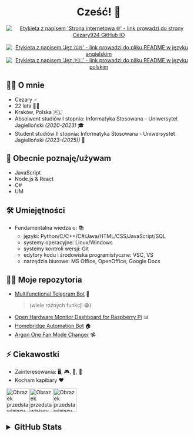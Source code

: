 <div align="center">
  <h1>Cześć! 👋</h1>
  <a href="https://cezary924.github.io/" target="__blank"><img alt="Etykieta z napisem 'Strona internetowa 🌐' - link prowadzi do strony Cezary924 GitHub IO" src="https://img.shields.io/badge/Strona_internetowa-🌐-2B3137?style=for-the-badge"></a><br/><br/>
  <a href="https://github.com/Cezary924/Cezary924/blob/master/README.md" target="__blank"><img alt="Etykieta z napisem 'Jęz 🇬🇧' - link prowadzi do pliku README w języku angielskim" src="https://img.shields.io/badge/Jęz-🇬🇧-012169?style=for-the-badge"></a>
   <a href="https://github.com/Cezary924/Cezary924/blob/master/README.pl-pl.md" target="__blank"><img alt="Etykieta z napisem 'Jęz 🇵🇱' - link prowadzi do pliku README w języku polskim" src="https://img.shields.io/badge/Jęz-🇵🇱-dc143c?style=for-the-badge"></a>
</div>


## 🙋‍♂️ O mnie
- Cezary ♂️
- 22 lata 🙍🏻
- Kraków, Polska 🇵🇱
- Absolwent studiów I stopnia: Informatyka Stosowana - Uniwersytet Jagielloński _(2020-2023)_ 🎓
- Student studiów II stopnia: Informatyka Stosowana - Uniwersystet Jagielloński _(2023-(2025))_ 🏫 


## 🔭 Obecnie poznaję/używam
- JavaScript
- Node.js & React
- C#
- UM


## 🛠️ Umiejętności
- Fundamentalna wiedza o: 📚
  - języki: Python/C/C++/C#/Java/HTML/CSS/JavaScript/SQL
  - systemy operacyjne: Linux/Windows
  - systemy kontroli wersji: Git
  - edytory kodu i środowiska programistyczne: VSC, VS
  - narzędzia biurowe: MS Office, OpenOffice, Google Docs


## 🧑‍💻 Moje repozytoria
- [Multifunctional Telegram Bot](https://github.com/Cezary924/Cezary924-Telegram-Bot) 🤖
  > (wiele różnych funkcji 😁)
- [Open Hardware Monitor Dashboard for Raspberry Pi](https://github.com/Cezary924/Open-Hardware-Monitor-Dashboard-for-Raspberry-Pi) 📊
- [Homebridge Automation Bot](https://github.com/Cezary924/Homebridge-Automation-Bot) 🏠
- [Argon One Fan Mode Changer](https://github.com/Cezary924/Argon-One-Fan-Mode-Changer) 𖣘


## ⚡ Ciekawostki
- Zainteresowania: 🖥️, 🎮, 💽, 🎤
- Kocham kapibary ❤️

<img alt="Obrazek przedstawiający kapibarę" src="https://img.freepik.com/free-icon/capybara_318-232704.jpg" width="64" height="64"><img alt="Obrazek przedstawiający kapibarę" src="https://img.freepik.com/free-icon/capybara_318-232704.jpg" width="64" height="64"><img alt="Obrazek przedstawiający kapibarę" src="https://img.freepik.com/free-icon/capybara_318-232704.jpg" width="64" height="64">


<h2>
  <details>
    <summary>GitHub Stats</summary>
    <img alt="Grafika przedstawiająca pozycję rankingową użytkownika Cezary924" align="left" src="https://github-readme-stats.vercel.app/api?username=Cezary924&theme=transparent&rank_icon=percentile&hide_title=true&show_icons=true&hide_border=true" />
    <img alt="Grafika przedstawiająca ranking używanych języków przez użytkownika Cezary924" align="left" src="https://github-readme-stats.vercel.app/api/top-langs/?username=Cezary924&theme=transparent&show_icons=true&hide_title=true&line_height=60&hide_border=true" />
    <img alt="Grafika przedstawiająca statystyki commitów użytkownika Cezary924" align="left" src="https://streak-stats.demolab.com/?user=Cezary924&theme=transparent&card_width=470&hide_border=true" />
  </details>
</h2>
